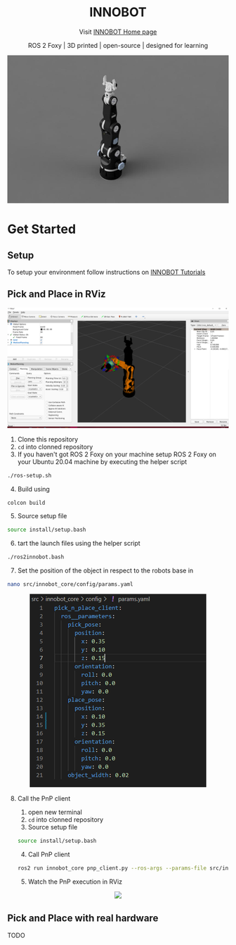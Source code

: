 <div align="center">

# INNOBOT

Visit [INNOBOT Home page][def_inobot_homepage]



ROS 2 Foxy | 3D printed | open-source | designed for learning

![](resource/innobot.jpg)


</div>

# Get Started 

## Setup 

To setup your environment follow instructions on [INNOBOT Tutorials](https://www.innobot.eu/docs/tutorials/start)

## Pick and Place in RViz



![](resource/innobot_rviz.PNG)

1. Clone this repository 
2. `cd` into clonned repository
3. If you haven't got ROS 2 Foxy on your machine setup ROS 2 Foxy on your Ubuntu 20.04 machine by executing the helper script 
```bash
./ros-setup.sh
```
4. Build using 
```bash
colcon build
``` 
5. Source setup file
```bash
source install/setup.bash
```
6. tart the launch files using the helper script 
```bash
./ros2innobot.bash 
```
7. Set the position of the object in respect to the robots base in 
```bash
nano src/innobot_core/config/params.yaml
```

<div align="center">

![](resource/pnp_params.PNG)

</div>

8. Call the PnP client

    1. open new terminal 
    2. `cd` into clonned repository
    3. Source setup file
    ```bash
    source install/setup.bash
    ```
    4. Call PnP client
    ```bash
    ros2 run innobot_core pnp_client.py --ros-args --params-file src/innobot_core/config/params.yaml
    ```
    5. Watch the PnP execution in RViz 

<div align="center">

![](resource/rviz_pnp.gif)

</div>

## Pick and Place with real hardware

TODO



[def_inobot_homepage]: https://www.innobot.eu
